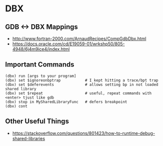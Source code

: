 <!-- TITLE: DBX -->
<!-- SUBTITLE: Tips & Tricks for DBX -->

# DBX
## GDB <-> DBX Mappings
* http://www.fortran-2000.com/ArnaudRecipes/CompGdbDbx.html
* https://docs.oracle.com/cd/E19059-01/wrkshp50/805-4948/6j4m9ice4/index.html

## Important Commands
```text
(dbx) run [args to your program]
(dbx) set $ignoreonbptrap           # I kept hitting a trace/bpt trap
(dbx) set $deferevents              # allows setting bp in not loaded shared library
(dbx) set $repeat                   # useful, repeat commands with <enter> tjust like gdb
(dbx) stop in MySharedLibraryFunc   # defers breakpoint
(dbx) cont
```

## Other Useful Things
* https://stackoverflow.com/questions/801423/how-to-runtime-debug-shared-libraries
